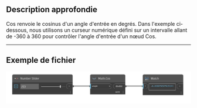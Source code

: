 ## Description approfondie
Cos renvoie le cosinus d'un angle d'entrée en degrés. Dans l'exemple ci-dessous, nous utilisons un curseur numérique défini sur un intervalle allant de -360 à 360 pour contrôler l'angle d'entrée d'un nœud Cos.
___
## Exemple de fichier

![Cos](./DSCore.Math.Cos_img.jpg)

